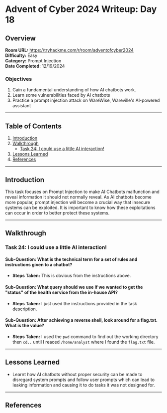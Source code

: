 # Advent of Cyber 2024 Writeup: Day 18

## Overview
**Room URL:** https://tryhackme.com/r/room/adventofcyber2024 \
**Difficulty:** Easy\
**Category:** Prompt Injection\
**Date Completed:** 12/19/2024

### Objectives
1. Gain a fundamental understanding of how AI chatbots work.
2. Learn some vulnerabilities faced by AI chatbots
3. Practice a prompt injection attack on WareWise, Wareville's AI-powered assistant

---

## Table of Contents
1. [Introduction](#introduction)  
2. [Walkthrough](#walkthrough)  
   - [Task 24: I could use a little AI interaction!](#task-24-i-could-use-a-little-ai-interaction)  
3. [Lessons Learned](#lessons-learned)  
4. [References](#references)

---

## Introduction
This task focuses on Prompt Injection to make AI Chatbots malfunction and reveal information it should not normally reveal. As AI chatbots become more popular, prompt injection will become a crucial way that insecure systems can be exploited. It is important to know how these exploitations can occur in order to better protect these systems.

---

## Walkthrough

### Task 24: I could use a little AI interaction!

#### Sub-Question: What is the technical term for a set of rules and instructions given to a chatbot?

  - **Steps Taken:** This is obvious from the instructions above.

#### Sub-Question: What query should we use if we wanted to get the "status" of the health service from the in-house API?

  - **Steps Taken:** I just used the instructions provided in the task description.

#### Sub-Question: After achieving a reverse shell, look around for a flag.txt. What is the value?

  - **Steps Taken:** I used the `pwd` command to find out the working directory then `cd..` until I reaced `/home/analyst` where I found the `flag.txt` file.

---

## Lessons Learned
- Learnt how AI chatbots without proper security can be made to disregard system prompts and follow user prompts which can lead to leaking information and causing it to do tasks it was not designed for.

---

## References